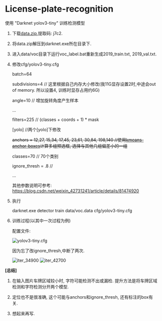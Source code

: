 # License-plate-recognition
使用 "Darknet yolov3-tiny" 训练检测模型

1. 下载[data.zip](https://pan.baidu.com/s/1_Wgy_3mBgNREXXn7HRfAHw),提取码: j7c2.
2. 将data.zip解压到darknet.exe所在目录下.
3. 进入data/voc目录下运行voc_label.bat重新生成2019_train.txt, 2019_val.txt.
4. 修改cfg/yolov3-tiny.cfg

    batch=64
    
    subdivisions=4    // 这里根据自己内存大小修改(我11G显存设置2时,中途会out of memory. 所以设置4, 训练时显存占用约6G)
    
    angle=10          // 增加旋转角度产生样本
    
    ...
    
    filters=225       // (classes + coords + 1) * mask
    
    [yolo]            //两个[yolo]下修改
    
    ~~anchors = 12,27, 15,34, 17,45, 23,61, 30,84, 198,140     //使用[kmeans-anchor-boxes](https://github.com/lars76/kmeans-anchor-boxes)计算多组预选框, 选择与其他几组偏差小的一组~~
    
    classes=70              // 70个类别
    
    ignore_thresh = .8      //
    
    ...
    
    其他参数说明可参考: https://blog.csdn.net/weixin_42731241/article/details/81474920
    
5. 执行 

    darknet.exe detector train data/voc.data cfg/yolov3-tiny.cfg
   
6. 训练过程(以其中一次过程为例)
    
    配置文件:
    
    ![yolov3-tiny.cfg](https://github.com/Feeyao/License-plate-recognition/blob/master/image/20190402165417.jpg)
   
    因为忘了改ignore_thresh,中断了两次.
    
    ![iter_34900](https://github.com/Feeyao/License-plate-recognition/blob/master/image/chart-iter_34900.png)
    ![iter_42700](https://github.com/Feeyao/License-plate-recognition/blob/master/image/chart-iter_42700.png)
    
**[总结]**
1. 在输入图片车牌区域较小时, 字符可能检测不出或漏检. 提升方法是将车牌区域检测和字符检测分开两个模型.

2. 定位也不是很准确, 这个可能与anchors和ignore_thresh, 还有标注的box有关.

3. 想起来再写.
